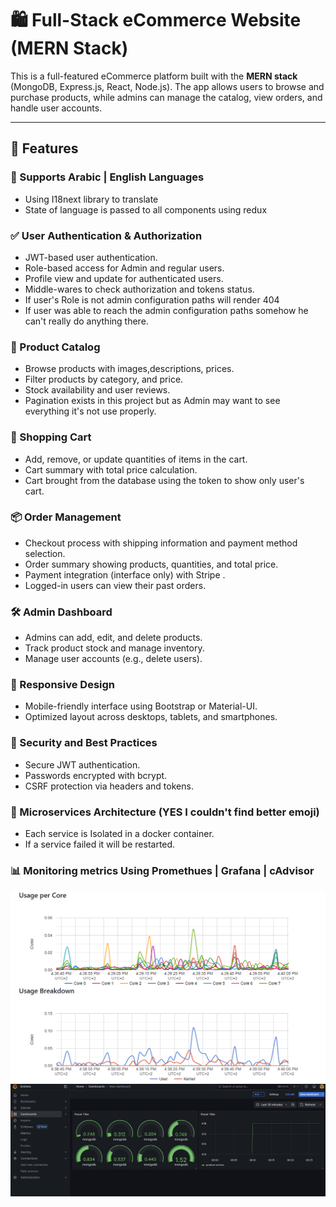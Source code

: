 # 🛍️ Full-Stack eCommerce Website (MERN Stack)

This is a full-featured eCommerce platform built with the **MERN stack** (MongoDB, Express.js, React, Node.js). The app allows users to browse and purchase products, while admins can manage the catalog, view orders, and handle user accounts.

---

## 🚀 Features

### 🌟 Supports Arabic | English Languages
- Using I18next library to translate 
- State of language is passed to all components using redux

### ✅ User Authentication & Authorization
- JWT-based user authentication.
- Role-based access for Admin and regular users.
- Profile view and update for authenticated users.
- Middle-wares to check authorization and tokens status.
- If user's Role is not admin configuration paths will render 404
- If user was able to reach the admin configuration paths somehow he can't really do anything there.

### 🛒 Product Catalog
- Browse products with images,descriptions, prices.
- Filter products by category, and price.
- Stock availability and user reviews.
- Pagination exists in this project but as Admin may want to see everything it's not use properly.

### 🧺 Shopping Cart
- Add, remove, or update quantities of items in the cart.
- Cart summary with total price calculation.
- Cart brought from the database using the token to show only user's cart.

### 📦 Order Management
- Checkout process with shipping information and payment method selection.
- Order summary showing products, quantities, and total price.
- Payment integration (interface only) with Stripe .
- Logged-in users can view their past orders.

### 🛠️ Admin Dashboard
- Admins can add, edit, and delete products.
- Track product stock and manage inventory.
- Manage user accounts (e.g., delete users).

### 📱 Responsive Design
- Mobile-friendly interface using Bootstrap or Material-UI.
- Optimized layout across desktops, tablets, and smartphones.

### 🔐 Security and Best Practices
- Secure JWT authentication.
- Passwords encrypted with bcrypt.
- CSRF protection via headers and tokens.

### 🤏 Microservices Architecture (YES I couldn't find better emoji)
- Each service is Isolated in a docker container.
- If a service failed it will be restarted.
 
### 📊 Monitoring metrics Using Promethues | Grafana | cAdvisor
![alt text](backend/metrics2.png)
![alt text](backend/metrics.png)